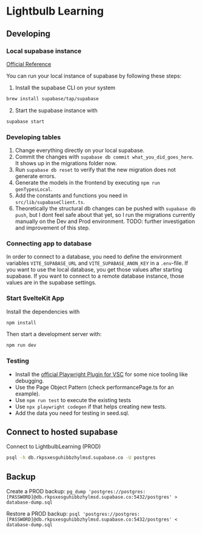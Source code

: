 # Lightbulb Learning

## Developing

### Local supabase instance

[Official Reference](https://supabase.com/docs/guides/local-development)

You can run your local instance of supabase by following these steps:

1. Install the supabase CLI on your system

```bash
brew install supabase/tap/supabase
```

2. Start the supabase instance with

```bash
supabase start
```

### Developing tables
1. Change everything directly on your local supabase.
2. Commit the changes with `supabase db commit what_you_did_goes_here`. It shows up in the migrations folder now.
3. Run `supabase db reset` to verify that the new migration does not generate errors.
4. Generate the models in the frontend by executing `npm run genTypesLocal`.
5. Add the constants and functions you need in `src/lib/supabaseClient.ts`.
6. Theoretically the structural db changes can be pushed with `supabase db push`, but I dont feel safe about that yet, so I run the migrations currently manually on the Dev and Prod environment. TODO: further investigation and improvement of this step.

### Connecting app to database

In order to connect to a database, you need to define the environment variables `VITE_SUPABASE_URL` and `VITE_SUPABASE_ANON_KEY` in a `.env`-file. If you want to use the local database, you get those values after starting supabase. If you want to connect to a remote database instance, those values are in the supabase settings.

### Start SvelteKit App

Install the dependencies with
```bash
npm install
```
Then start a development server with:

```bash
npm run dev
```

### Testing

- Install the [official Playwright Plugin for VSC](https://marketplace.visualstudio.com/items?itemName=ms-playwright.playwright) for some nice tooling like debugging.
- Use the Page Object Pattern (check performancePage.ts for an example).
- Use `npm run test` to execute the existing tests
- Use `npx playwright codegen` if that helps creating new tests.
- Add the data you need for testing in seed.sql.

## Connect to hosted supabase

Connect to LightbulbLearning (PROD)
```bash
psql -h db.rkpsxesguhibbzhylmsd.supabase.co -U postgres
```

## Backup
Create a PROD backup: `pg_dump 'postgres://postgres:[PASSWORD]@db.rkpsxesguhibbzhylmsd.supabase.co:5432/postgres' > database-dump.sql`

Restore a PROD backup: `psql 'postgres://postgres:[PASSWORD]@db.rkpsxesguhibbzhylmsd.supabase.co:5432/postgres' < database-dump.sql`
